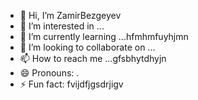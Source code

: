 - 👋 Hi, I’m ZamirBezgeyev
- 👀 I’m interested in ...
- 🌱 I’m currently learning ...hfmhmfuyhjmn
- 💞️ I’m looking to collaborate on ...
- 📫 How to reach me ...gfsbhytdhyjn
- 😄 Pronouns: .
- ⚡ Fun fact: fvijdfjgsdrjigv
<!---
ZamirBezgeyev/ZamirBezgeyev is a ✨ special ✨ repository because its `README.md` (this file) appears on your GitHub profile.
You can click the Preview link to take a look at your changes.
--->
